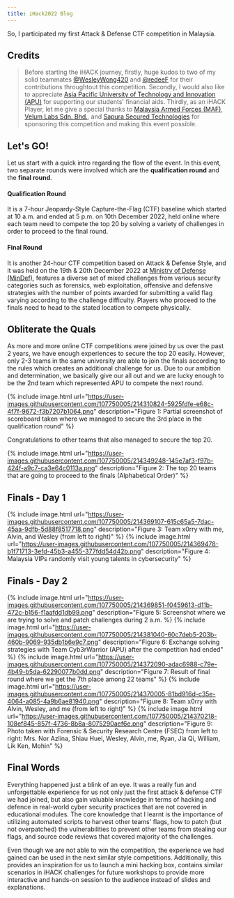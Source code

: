 ```yaml
---
title: iHack2022 Blog
---
```

So, I participated my first Attack & Defense CTF competition in Malaysia.

## Credits

>Before starting the iHACK journey, firstly, huge kudos to two of my solid teammates [@WesleyWong420](https://github.com/WesleyWong420) and [@redeeF](https://github.com/redeeF) for their contributions throughtout this competition. Secondly, I would also like to appreciate [Asia Pacific University of Technology and Innovation (APU)](https://www.apu.edu.my/media/news/2751) for supporting our students' financial aids. Thirdly, as an iHACK Player, let me give a special thanks to [Malaysia Armed Forces (MAF)](https://www.mafhq.mil.my/index.php/en#ieK4bk0L9Ls), [Velum Labs Sdn. Bhd.](https://www.velumlabs.com/), and [Sapura Secured Technologies](https://www.sapuratech.com.my/) for sponsoring this competition and making this event possible.

## Let's GO!

Let us start with a quick intro regarding the flow of the event. In this event, two separate rounds were involved which are the **qualification round** and the **final round**. 

#### Qualification Round 

It is a 7-hour Jeopardy-Style Capture-the-Flag (CTF) baseline which started at 10 a.m. and ended at 5 p.m. on 10th December 2022, held online where each team need to compete the top 20 by solving a variety of challenges in order to proceed to the final round. 

#### Final Round 

It is another 24-hour CTF competition based on Attack & Defense Style, and it was held on the 19th & 20th December 2022 at [Ministry of Defense (MinDef)](https://mod.gov.my/en/), features a diverse set of mixed challenges from various security categories such as forensics, web exploitation, offensive and defensive strategies with the number of points awarded for submitting a valid flag varying according to the challenge difficulty. Players who proceed to the finals need to head to the stated location to compete physically. 

## Obliterate the Quals

As more and more online CTF competitions were joined by us over the past 2 years, we have enough experiences to secure the top 20 easily. However, only 2-3 teams in the same university are able to join the finals according to the rules which creates an additional challenge for us. Due to our ambition and determination, we basically give our all out and we are lucky enough to be the 2nd team which represented APU to compete the next round.

{% include image.html url="https://user-images.githubusercontent.com/107750005/214310824-5925fdfe-e68c-4f7f-9672-f3b7207b1064.png" description="Figure 1: Partial screenshot of scoreboard taken where we managed to secure the 3rd place in the qualification round" %}

Congratulations to other teams that also managed to secure the top 20.

{% include image.html url="https://user-images.githubusercontent.com/107750005/214349248-145e7af3-f97b-424f-a9c7-ca3e64c0113a.png" description="Figure 2: The top 20 teams that are going to proceed to the finals (Alphabetical Order)" %}

## Finals - Day 1

{% include image.html url="https://user-images.githubusercontent.com/107750005/214369107-615c65a5-7dac-45aa-9dfb-5d88f8517718.png" description="Figure 3: Team x0rry with me, Alvin, and Wesley (from left to right)" %} {% include image.html url="https://user-images.githubusercontent.com/107750005/214369478-b1f71713-3efd-45b3-a455-377fdd54d42b.png" description="Figure 4: Malaysia VIPs randomly visit young talents in cybersecurity" %}

## Finals - Day 2

{% include image.html url="https://user-images.githubusercontent.com/107750005/214369851-f0459613-d11b-472c-b156-f1aafdd1db99.png" description="Figure 5: Screenshot where we are trying to solve and patch challenges during 2 a.m. %} {% include image.html url="https://user-images.githubusercontent.com/107750005/214381040-60c7deb5-203b-460b-9069-935db1b6e9c7.png" description="Figure 6: Exchange solving strategies with Team Cyb3rWarrior (APU) after the competition had ended" %} {% include image.html url="https://user-images.githubusercontent.com/107750005/214372090-adac6988-c79e-4b49-b5da-62290077b0dd.png" description="Figure 7: Result of final round where we get the 7th place among 22 teams" %} {% include image.html url="https://user-images.githubusercontent.com/107750005/214370005-81bd916d-c35e-4064-a085-4a9b6ae81940.png" description="Figure 8: Team x0rry with Alvin, Wesley, and me (from left to right)" %} {% include image.html url="https://user-images.githubusercontent.com/107750005/214370218-108ef845-857f-4736-8b8a-8075290aef6e.png" description="Figure 9: Photo taken with Forensic & Security Research Centre (FSEC) from left to right: Mrs. Nor Azlina, Shiau Huei, Wesley, Alvin, me, Ryan, Jia Qi, William, Lik Ken, Mohin" %}

## Final Words

Everything happened just a blink of an eye. It was a really fun and unforgettable experience for us not only just the first attack & defense CTF we had joined, but also gain valuable knowledge in terms of hacking and defence in real-world cyber security practices that are not covered in educational modules. The core knowledge that I learnt is the importance of utilizing automated scripts to harvest other teams' flags, how to patch (but not overpatched) the vulnerabilities to prevent other teams from stealing our flags, and source code reviews that covered majority of the challenges. 

Even though we are not able to win the competition, the experience we had gained can be used in the next similar style competitions. Additionally, this provides an inspiration for us to launch a mini hacking box, contains similar scenarios in iHACK challenges for future workshops to provide more interactive and hands-on session to the audience instead of slides and explanations.
